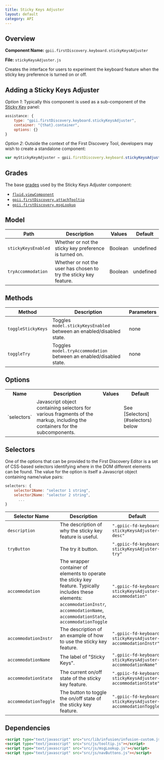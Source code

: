 ```yaml
---
title: Sticky Keys Adjuster
layout: default
category: API
---
```


## Overview

**Component Name:** `gpii.firstDiscovery.keyboard.stickyKeysAdjuster`

**File:** `stickyKeysAdjuster.js`

Creates the interface for users to experiment the keyboard feature when the sticky key
preference is turned on or off.

## Adding a Sticky Keys Adjuster

*Option 1*: Typically this component is used as a sub-component of the [Sticky Key](keyboard.md) panel:
```javascript
assistance: {
    type: "gpii.firstDiscovery.keyboard.stickyKeysAdjuster",
    container: "{that}.container",
    options: {}
}
```

*Option 2*: Outside the context of the First Discovery Tool, developers may wish to create a standalone component:
```javascript
var myStickyKeyAdjuster = gpii.firstDiscovery.keyboard.stickyKeysAdjuster(container, options);
```


## Grades

The base [grades](http://docs.fluidproject.org/infusion/development/ComponentGrades.html)
used by the Sticky Keys Adjuster component:

* [`fluid.viewComponent`](http://docs.fluidproject.org/infusion/development/ComponentGrades.html)
* [`gpii.firstDiscovery.attachTooltip`](attachTooltip.md)
* [`gpii.firstDiscovery.msgLookup`](msgLookup.md)

## Model

| Path   | Description | Values | Default |
|--------|-------------|--------|---------|
| `stickyKeysEnabled` | Whether or not the sticky key preference is turned on. | Boolean | undefined |
| `tryAccommodation ` |Whether or not the user has chosen to try the sticky key feature.  | Boolean | undefined |

## Methods

| Method | Description | Parameters |
|--------|-------------|------------|
| `toggleStickyKeys` | Toggles `model.stickyKeysEnabled` between an enabled/disabled state. | none  |
| `toggleTry` | Toggles `model.tryAccommodation` between an enabled/disabled state. | none  |

## Options

<table>
    <tr><th>Name</th><th>Description</th><th>Values</th><th>Default</th></tr>
    <tr>
        <td>`selectors`</td>
        <td>Javascript object containing selectors for various fragments of the markup, including the containers for the subcomponents.</td>
        <td></td>
        <td>See [Selectors](#selectors) below</td>
    </tr>
</table>

## Selectors

One of the options that can be provided to the First Discovery Editor is a set of CSS-based
selectors identifying where in the DOM different elements can be found. The value for the option
is itself a Javascript object containing name/value pairs:

```javascript
selectors: {
    selector1Name: "selector 1 string",
    selector2Name: "selector 2 string",
      ...
}
```

| Selector Name | Description | Default |
|---------------|-------------|---------|
| `description` | The description of why the sticky key feature is useful. | `".gpiic-fd-keyboard-stickyKeysAdjuster-desc"` |
| `tryButton` | The try it button. | `".gpiic-fd-keyboard-stickyKeysAdjuster-try"` |
| `accommodation` | The wrapper container of elements to operate the sticky key feature. Typically includes these elements: `accommodationInstr`, `accommodationName`, `accommodationState`, `accommodationToggle` | `".gpiic-fd-keyboard-stickyKeysAdjuster-accommodation"` |
| `accommodationInstr` | The description of an example of how to use the sticky key feature. | `".gpiic-fd-keyboard-stickyKeysAdjuster-accommodationInstr"` |
| `accommodationName` | The label of "Sticky Keys". | `".gpiic-fd-keyboard-stickyKeysAdjuster-accommodationName"` |
| `accommodationState` | The current on/off state of the sticky key feature. | `".gpiic-fd-keyboard-stickyKeysAdjuster-accommodationState"` |
| `accommodationToggle` | The button to toggle the on/off state of the sticky key feature. | `".gpiic-fd-keyboard-stickyKeysAdjuster-accommodationToggle"` |

## Dependencies

```html
<script type="text/javascript" src="src/lib/infusion/infusion-custom.js"></script>
<script type="text/javascript" src="src/js/tooltip.js"></script>
<script type="text/javascript" src="src/js/msgLookup.js"></script>
<script type="text/javascript" src="src/js/navButtons.js"></script>
```

